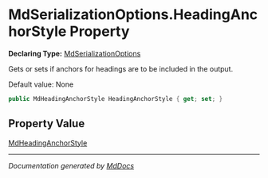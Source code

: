 ﻿# MdSerializationOptions.HeadingAnchorStyle Property

**Declaring Type:** [MdSerializationOptions](../index.md)

Gets or sets if anchors for headings are to be included in the output.

Default value: None

```csharp
public MdHeadingAnchorStyle HeadingAnchorStyle { get; set; }
```

## Property Value

[MdHeadingAnchorStyle](../../MdHeadingAnchorStyle/index.md)

___

*Documentation generated by [MdDocs](https://github.com/ap0llo/mddocs)*
